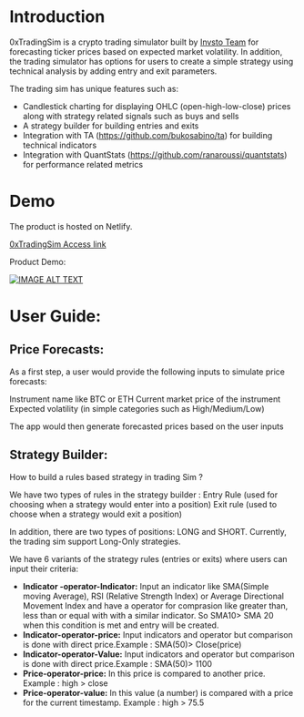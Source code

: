 # Introduction


0xTradingSim is a crypto trading simulator built by [Invsto Team](https://invsto.com/) for forecasting ticker prices based on expected market volatility. In addition, the trading simulator has options for users to create a simple strategy using technical analysis by adding entry and exit parameters.

The trading sim has unique features such as: 
- Candlestick charting for displaying OHLC (open-high-low-close) prices along with strategy related signals such as buys and sells
- A strategy builder for building entries and exits
- Integration with TA (https://github.com/bukosabino/ta) for building technical indicators
- Integration with QuantStats (https://github.com/ranaroussi/quantstats) for performance related metrics

# Demo
The product is hosted on Netlify.

[0xTradingSim Access link](https://stupendous-eclair-039b32.netlify.app/)

Product Demo:

[![IMAGE ALT TEXT](http://img.youtube.com/vi/wfm0-CpwIYc/0.jpg)](http://www.youtube.com/watch?v=wfm0-CpwIYc "0xTradingSim Demo")


# User Guide:

## Price Forecasts:

As a first step, a user would provide the following inputs to simulate price forecasts:

Instrument name like BTC or ETH
Current market price of the instrument
Expected volatility (in simple categories such as High/Medium/Low)

The app would then generate forecasted prices based on the user inputs

## Strategy Builder:
How to build a rules based strategy  in trading Sim ?

We have two types of rules in the strategy builder :
Entry Rule (used for choosing when a strategy would enter into a position)
Exit rule (used to choose when a strategy would exit a position)

In addition, there are two types of positions: LONG and SHORT. Currently, the trading sim support Long-Only strategies.

We have 6 variants of the strategy rules (entries or exits) where users can input their criteria: 

- **Indicator -operator-Indicator:** Input an indicator like SMA(Simple moving Average), RSI (Relative Strength Index) or  Average Directional Movement Index and have a operator for comprasion like greater than, less than or equal with with a similar indicator. So SMA10> SMA 20 when this condition is met and entry will be created.
- **Indicator-operator-price:** Input indicators and operator but comparison is done with direct price.Example : SMA(50)> Close(price)
- **Indicator-operator-Value:** Input indicators and operator but comparison is done with direct price.Example : SMA(50)> 1100
- **Price-operator-price:** In this price is compared to another price. Example : high > close
- **Price-operator-value:** In this value (a number) is compared with a price for the current timestamp. Example : high > 75.5
